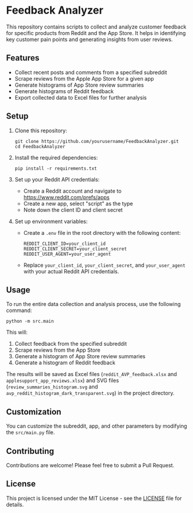 # Feedback Analyzer

This repository contains scripts to collect and analyze customer feedback for specific products from Reddit and the App Store. It helps in identifying key customer pain points and generating insights from user reviews.

## Features

- Collect recent posts and comments from a specified subreddit
- Scrape reviews from the Apple App Store for a given app
- Generate histograms of App Store review summaries
- Generate histograms of Reddit feedback
- Export collected data to Excel files for further analysis

## Setup

1. Clone this repository:
   ```
   git clone https://github.com/yourusername/FeedbackAnalyzer.git
   cd FeedbackAnalyzer
   ```

2. Install the required dependencies:
   ```
   pip install -r requirements.txt
   ```

3. Set up your Reddit API credentials:
   - Create a Reddit account and navigate to https://www.reddit.com/prefs/apps
   - Create a new app, select "script" as the type
   - Note down the client ID and client secret

4. Set up environment variables:
   - Create a `.env` file in the root directory with the following content:
     ```
     REDDIT_CLIENT_ID=your_client_id
     REDDIT_CLIENT_SECRET=your_client_secret
     REDDIT_USER_AGENT=your_user_agent
     ```
   - Replace `your_client_id`, `your_client_secret`, and `your_user_agent` with your actual Reddit API credentials.

## Usage

To run the entire data collection and analysis process, use the following command:

```
python -m src.main
```

This will:
1. Collect feedback from the specified subreddit
2. Scrape reviews from the App Store
3. Generate a histogram of App Store review summaries
4. Generate a histogram of Reddit feedback

The results will be saved as Excel files (`reddit_AVP_feedback.xlsx` and `applesupport_app_reviews.xlsx`) and SVG files (`review_summaries_histogram.svg` and `avp_reddit_histogram_dark_transparent.svg`) in the project directory.

## Customization

You can customize the subreddit, app, and other parameters by modifying the `src/main.py` file.

## Contributing

Contributions are welcome! Please feel free to submit a Pull Request.

## License

This project is licensed under the MIT License - see the [LICENSE](LICENSE) file for details.